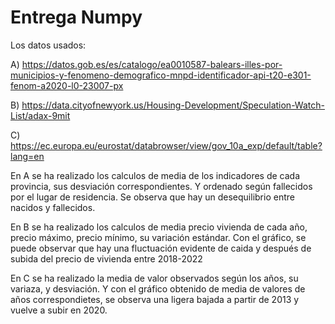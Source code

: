 # Entrega Numpy




Los datos usados:

A) https://datos.gob.es/es/catalogo/ea0010587-balears-illes-por-municipios-y-fenomeno-demografico-mnpd-identificador-api-t20-e301-fenom-a2020-l0-23007-px 

B) https://data.cityofnewyork.us/Housing-Development/Speculation-Watch-List/adax-9mit 

C) https://ec.europa.eu/eurostat/databrowser/view/gov_10a_exp/default/table?lang=en







En A se ha realizado los calculos de media de los indicadores de cada provincia, sus desviación correspondientes. Y ordenado según fallecidos por el lugar de residencia. Se observa que hay un desequilibrio entre nacidos y fallecidos. 

En B se ha realizado los calculos de media precio vivienda de cada año, precio máximo, precio mínimo, su variación estándar. Con el gráfico, se puede observar que hay una fluctuación evidente de caida y después de subida del precio de vivienda entre 2018-2022

En C se ha realizado la media de valor observados según los años, su variaza, y desviación. Y con el gráfico obtenido de media de valores de años correspondietes, se observa una ligera bajada a partir de 2013 y vuelve a subir en 2020. 